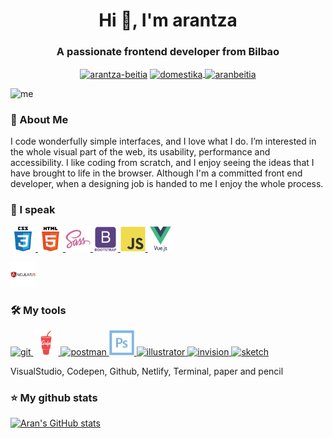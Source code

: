 <h1 align="center">Hi 👋, I'm arantza</h1>
<h3 align="center">A passionate frontend developer from Bilbao</h3>
<p align="center">
<a href="https://linkedin.com/in/arantza-beitia" target="blank"><img align="center" src="https://raw.githubusercontent.com/rahuldkjain/github-profile-readme-generator/master/src/images/icons/Social/linked-in-alt.svg" alt="arantza-beitia" height="30" width="40" /></a>
  <a href="https://www.domestika.org/es/arantzabeitia" target="_blank"><img align="center" src="https://user-images.githubusercontent.com/12766483/129492741-1b163d5f-923e-45f1-a098-d8fa5e874b7a.png" alt="domestika" height="40" width="40" /> </a>
  <a href="https://twitter.com/aranbeitia" target="blank"><img align="center" src="https://raw.githubusercontent.com/rahuldkjain/github-profile-readme-generator/master/src/images/icons/Social/twitter.svg" alt="aranbeitia" height="40" width="50" /></a>
</p>

![me](https://user-images.githubusercontent.com/12766483/129491268-9ba5b015-1bd4-4dd2-844d-05d66f90dadf.jpg)

### 🚀 About Me

<p>I code wonderfully simple interfaces, and I love what I do. I’m interested in the whole visual part of the web, its usability, performance and accessibility. I like coding from scratch, and I enjoy seeing the ideas that I have brought to life in the browser. Although I'm a committed front end developer, when a designing job is handed to me I enjoy the whole process.</p>

### 💬 I speak
<p align="left">
  <a href="https://www.w3schools.com/css/" target="_blank"> <img src="https://raw.githubusercontent.com/devicons/devicon/master/icons/css3/css3-original-wordmark.svg" alt="css3" width="40" height="40"/> </a> 
  <a href="https://www.w3.org/html/" target="_blank"> <img src="https://raw.githubusercontent.com/devicons/devicon/master/icons/html5/html5-original-wordmark.svg" alt="html5" width="40" height="40"/> </a> 
  <a href="https://sass-lang.com" target="_blank"> <img src="https://raw.githubusercontent.com/devicons/devicon/master/icons/sass/sass-original.svg" alt="sass" width="40" height="40"/> </a> 
  <a href="https://getbootstrap.com" target="_blank"> <img src="https://raw.githubusercontent.com/devicons/devicon/master/icons/bootstrap/bootstrap-plain-wordmark.svg" alt="bootstrap" width="40" height="40"/> </a> 
  <a href="https://developer.mozilla.org/en-US/docs/Web/JavaScript" target="_blank"> <img src="https://raw.githubusercontent.com/devicons/devicon/master/icons/javascript/javascript-original.svg" alt="javascript" width="40" height="40"/> </a> 
  <a href="https://vuejs.org/" target="_blank"> <img src="https://raw.githubusercontent.com/devicons/devicon/master/icons/vuejs/vuejs-original-wordmark.svg" alt="vuejs" width="40" height="40"/> </a> </p>
  <a href="https://angular.io" target="_blank"> <img src="https://raw.githubusercontent.com/devicons/devicon/master/icons/angularjs/angularjs-original-wordmark.svg" alt="angularjs" width="40" height="40"/> </a> 
</p>

### 🛠 My tools
<p align="left"> 
  <a href="https://git-scm.com/" target="_blank"> <img src="https://www.vectorlogo.zone/logos/git-scm/git-scm-icon.svg" alt="git" width="40" height="40"/> </a> 
  <a href="https://gulpjs.com" target="_blank"> <img src="https://raw.githubusercontent.com/devicons/devicon/master/icons/gulp/gulp-plain.svg" alt="gulp" width="40" height="40"/> </a> 
   <a href="https://postman.com" target="_blank"> <img src="https://www.vectorlogo.zone/logos/getpostman/getpostman-icon.svg" alt="postman" width="40" height="40"/> </a>    
  <a href="https://www.photoshop.com/en" target="_blank"> <img src="https://raw.githubusercontent.com/devicons/devicon/master/icons/photoshop/photoshop-line.svg" alt="photoshop" width="40" height="40"/> </a> 
    <a href="https://www.adobe.com/in/products/illustrator.html" target="_blank"> <img src="https://www.vectorlogo.zone/logos/adobe_illustrator/adobe_illustrator-icon.svg" alt="illustrator" width="40" height="40"/> </a> 
  <a href="https://www.invisionapp.com/" target="_blank"> <img src="https://www.vectorlogo.zone/logos/invisionapp/invisionapp-icon.svg" alt="invision" width="40" height="40"/> </a> 
 <a href="https://www.sketch.com/" target="_blank"> <img src="https://www.vectorlogo.zone/logos/sketchapp/sketchapp-icon.svg" alt="sketch" width="40" height="40"/> </a> 
</p>
VisualStudio, Codepen, Github, Netlify, Terminal, paper and pencil

### ⭐ My github stats

[![Aran's GitHub stats](https://github-readme-stats.vercel.app/api?username=AranBeitia&show_icons=true&theme=radical)](https://github.com/AranBeitia/github-readme-stats)

